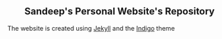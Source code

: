 <p align="center">
    <h2 align="center">Sandeep's Personal Website's Repository</h2>
</p>

The website is created using [Jekyll](https://jekyllrb.com/) and the [Indigo](https://github.com/sergiokopplin/indigo/fork) theme
